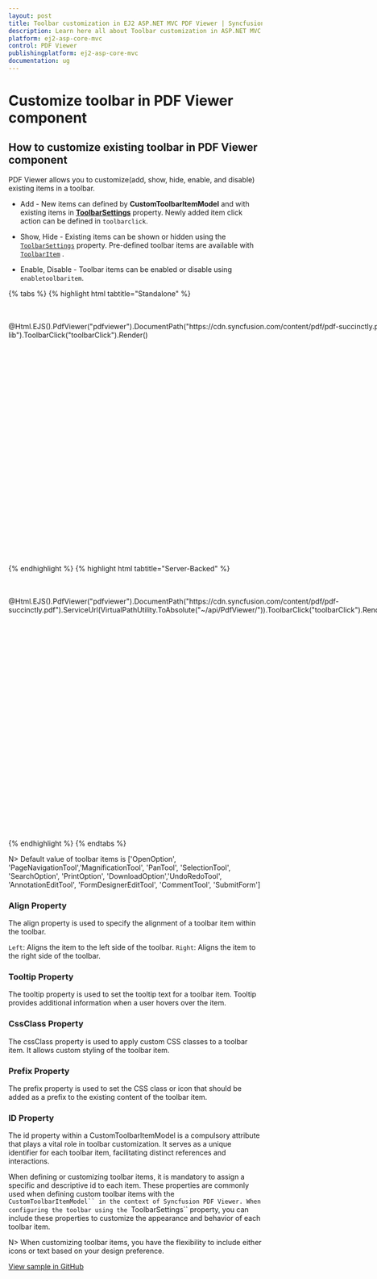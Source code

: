 ```yaml
---
layout: post
title: Toolbar customization in EJ2 ASP.NET MVC PDF Viewer | Syncfusion
description: Learn here all about Toolbar customization in ASP.NET MVC PDF Viewer component of Syncfusion Essential JS 2 and more.
platform: ej2-asp-core-mvc
control: PDF Viewer
publishingplatform: ej2-asp-core-mvc
documentation: ug
---
```


# Customize toolbar in PDF Viewer component

## How to customize existing toolbar in PDF Viewer component

PDF Viewer allows you to customize(add, show, hide, enable, and disable) existing items in a toolbar.

* Add - New items can defined by **CustomToolbarItemModel** and with existing items in [**ToolbarSettings**](https://help.syncfusion.com/cr/aspnetcore-js2/Syncfusion.EJ2.PdfViewer.PdfViewerToolbarSettings.html) property. Newly added item click action can be defined in `toolbarclick`.

* Show, Hide - Existing items can be shown or hidden using the [`ToolbarSettings`](https://help.syncfusion.com/cr/aspnetcore-js2/Syncfusion.EJ2.PdfViewer.PdfViewerToolbarSettings.html) property. Pre-defined toolbar items are available with [`ToolbarItem`](https://help.syncfusion.com/cr/aspnetcore-js2/Syncfusion.EJ2.PdfViewer.PdfViewerToolbarSettings.html#Syncfusion_EJ2_PdfViewer_PdfViewerToolbarSettings_ToolbarItems) .

* Enable, Disable - Toolbar items can be enabled or disable using `enabletoolbaritem`.

{% tabs %}
{% highlight html tabtitle="Standalone" %}

<div>
    <div style="height:500px;width:1350px;">
        <br /><br />
        @Html.EJS().PdfViewer("pdfviewer").DocumentPath("https://cdn.syncfusion.com/content/pdf/pdf-succinctly.pdf").ResourceUrl("https://cdn.syncfusion.com/ej2/24.1.41/dist/ej2-pdfviewer-lib").ToolbarClick("toolbarClick").Render()
    </div>
</div>

<script type="text/javascript">
    window.onload = function () {
        var pdfViewer = document.getElementById('pdfviewer').ej2_instances[0];
        var toolItem1 = {
            prefixIcon: 'e-icons e-paste',
            id: 'print',
            tooltipText: 'Custom toolbar item',
            align: 'left'
        };
        var toolItem2 = {
            id: 'download',
            text: 'Save',
            tooltipText: 'Custom toolbar item',
            align: 'right'
        };
        var LanguageList = ['Typescript', 'Javascript', 'Angular', 'C#', 'C', 'Python'];
        var toolItem3 = {
            type: 'Input',
            tooltipText: 'Language List',
            cssClass: 'percentage',
            align: 'Left',
            id: 'dropdown',
            template: new ej.dropdowns.ComboBox({ width: 100, value: 'TypeScript', dataSource: LanguageList, popupWidth: 85, showClearButton: false, readonly: false })
        };
        var toolItem4 = {
            type: 'Input',
            tooltipText: 'Text',
            align: 'Right',
            cssClass: 'find',
            id: 'textbox',
            template: new ej.inputs.TextBox({ width: 125, placeholder: 'Type Here', created: onCreate })
        }; align: 'left'
        function onCreate() {
            this.addIcon('prepend', 'e-icons e-search');
        }
        pdfViewer.toolbarSettings = {
            showTooltip: true,
            toolbarItems: [toolItem1, toolItem2, 'OpenOption', 'PageNavigationTool', 'MagnificationTool', toolItem3, 'PanTool', 'SelectionTool', 'SearchOption', 'PrintOption', 'DownloadOption', 'UndoRedoTool', 'AnnotationEditTool', 'FormDesignerEditTool', toolItem4, 'CommentTool', 'SubmitForm']
        };

    };

    // Define the toolbarClick event handler
    function toolbarClick(args) {
        var pdfViewer = document.getElementById('pdfviewer').ej2_instances[0];
        if (args.item && args.item.id === 'print') {
            pdfViewer.printModule.print();
        } else if (args.item && args.item.id === 'download') {
            pdfViewer.download();
        }
    }
</script>

{% endhighlight %}
{% highlight html tabtitle="Server-Backed" %}

<div>
    <div style="height:500px;width:1350px;">
        <br /><br />
        @Html.EJS().PdfViewer("pdfviewer").DocumentPath("https://cdn.syncfusion.com/content/pdf/pdf-succinctly.pdf").ServiceUrl(VirtualPathUtility.ToAbsolute("~/api/PdfViewer/")).ToolbarClick("toolbarClick").Render()
    </div>
</div>

<script type="text/javascript">
    window.onload = function () {
        var pdfViewer = document.getElementById('pdfviewer').ej2_instances[0];
        var toolItem1 = {
            prefixIcon: 'e-icons e-paste',
            id: 'print',
            tooltipText: 'Custom toolbar item',
            align: 'left'
        };
        var toolItem2 = {
            id: 'download',
            text: 'Save',
            tooltipText: 'Custom toolbar item',
            align: 'right'
        };
        var LanguageList = ['Typescript', 'Javascript', 'Angular', 'C#', 'C', 'Python'];
        var toolItem3 = {
            type: 'Input',
            tooltipText: 'Language List',
            cssClass: 'percentage',
            align: 'Left',
            id: 'dropdown',
            template: new ej.dropdowns.ComboBox({ width: 100, value: 'TypeScript', dataSource: LanguageList, popupWidth: 85, showClearButton: false, readonly: false })
        };
        var toolItem4 = {
            type: 'Input',
            tooltipText: 'Text',
            align: 'Right',
            cssClass: 'find',
            id: 'textbox',
            template: new ej.inputs.TextBox({ width: 125, placeholder: 'Type Here', created: onCreate })
        }; align: 'left'
        function onCreate() {
            this.addIcon('prepend', 'e-icons e-search');
        }
        pdfViewer.toolbarSettings = {
            showTooltip: true,
            toolbarItems: [toolItem1, toolItem2, 'OpenOption', 'PageNavigationTool', 'MagnificationTool', toolItem3, 'PanTool', 'SelectionTool', 'SearchOption', 'PrintOption', 'DownloadOption', 'UndoRedoTool', 'AnnotationEditTool', 'FormDesignerEditTool', toolItem4, 'CommentTool', 'SubmitForm']
        };

    };

    // Define the toolbarClick event handler
    function toolbarClick(args) {
        var pdfViewer = document.getElementById('pdfviewer').ej2_instances[0];
        if (args.item && args.item.id === 'print') {
            pdfViewer.printModule.print();
        } else if (args.item && args.item.id === 'download') {
            pdfViewer.download();
        }
    }
</script>
{% endhighlight %}
{% endtabs %}

N> Default value of toolbar items is ['OpenOption', 'PageNavigationTool','MagnificationTool', 'PanTool', 'SelectionTool', 'SearchOption', 'PrintOption', 'DownloadOption','UndoRedoTool', 'AnnotationEditTool', 'FormDesignerEditTool', 'CommentTool', 'SubmitForm']

### Align Property

The align property is used to specify the alignment of a toolbar item within the toolbar.

`Left`: Aligns the item to the left side of the toolbar.
`Right`: Aligns the item to the right side of the toolbar.

### Tooltip Property

The tooltip property is used to set the tooltip text for a toolbar item. Tooltip provides additional information when a user hovers over the item.

### CssClass Property

The cssClass property is used to apply custom CSS classes to a toolbar item. It allows custom styling of the toolbar item.

### Prefix Property

The prefix property is used to set the CSS class or icon that should be added as a prefix to the existing content of the toolbar item.

### ID Property

The id property within a CustomToolbarItemModel is a compulsory attribute that plays a vital role in toolbar customization. It serves as a unique identifier for each toolbar item, facilitating distinct references and interactions.

When defining or customizing toolbar items, it is mandatory to assign a specific and descriptive id to each item. 
These properties are commonly used when defining custom toolbar items with the `CustomToolbarItemModel`` in the context of Syncfusion PDF Viewer. When configuring the toolbar using the `ToolbarSettings`` property, you can include these properties to customize the appearance and behavior of each toolbar item.

N> When customizing toolbar items, you have the flexibility to include either icons or text based on your design preference.

[View sample in GitHub](https://github.com/SyncfusionExamples/mvc-pdf-viewer-examples/tree/master/How%20to/Customize%20existing%20toolbar)